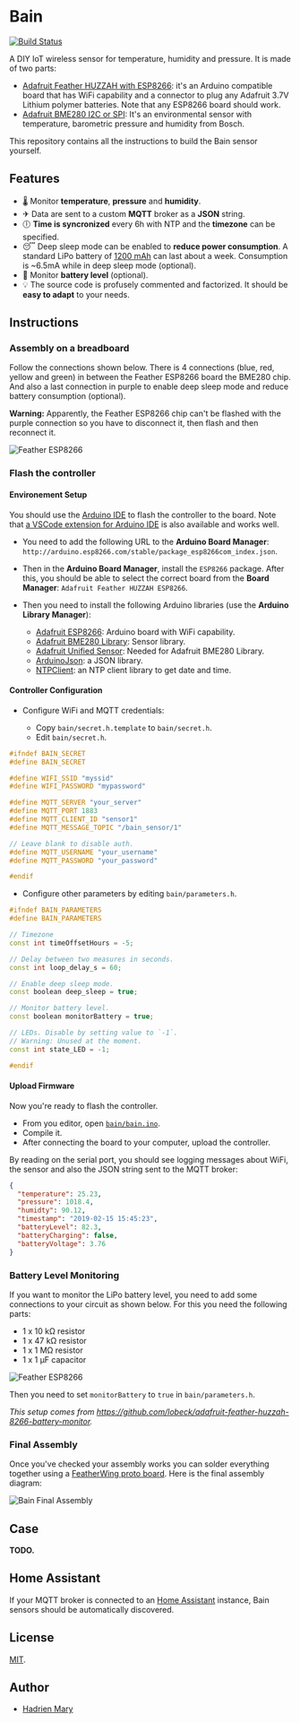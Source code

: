 # Bain

[![Build Status](https://travis-ci.com/hadim/bain.svg?token=fC6e2psPPR69RiF4UxYh&branch=master)](https://travis-ci.com/hadim/bain)

A DIY IoT wireless sensor for temperature, humidity and pressure. It is made of two parts:

- [Adafruit Feather HUZZAH with ESP8266](https://www.adafruit.com/product/2821): it's an Arduino compatible board that has WiFi capability and a connector to plug any Adafruit 3.7V Lithium polymer batteries. Note that any ESP8266 board should work.
- [Adafruit BME280 I2C or SPI](https://www.adafruit.com/product/2652): It's an environmental sensor with temperature, barometric pressure and humidity from Bosch.

This repository contains all the instructions to build the Bain sensor yourself.

## Features

- 🌡 Monitor **temperature**, **pressure** and **humidity**.
- ✈ Data are sent to a custom **MQTT** broker as a **JSON** string.
- 🕕 **Time is syncronized** every 6h with NTP and the **timezone** can be specified.
- 😴 Deep sleep mode can be enabled to **reduce power consumption**. A standard LiPo battery of [1200 mAh](https://www.adafruit.com/product/258) can last about a week. Consumption is ~6.5mA while in deep sleep mode (optional).
- 🔋 Monitor **battery level** (optional).
- 💡 The source code is profusely commented and factorized. It should be **easy to adapt** to your needs.

## Instructions

### Assembly on a breadboard

Follow the connections shown below. There is 4 connections (blue, red, yellow and green) in between the Feather ESP8266 board the BME280 chip. And also a last connection in purple to enable deep sleep mode and reduce battery consumption (optional).

**Warning:** Apparently, the Feather ESP8266 chip can't be flashed with the purple connection so you have to disconnect it, then flash and then reconnect it.

![Feather ESP8266](diagrams/bain_bb.png)

### Flash the controller

#### Environement Setup

You should use the [Arduino IDE](https://www.arduino.cc/en/main/software) to flash the controller to the board. Note that [a VSCode extension for Arduino IDE](https://marketplace.visualstudio.com/items?itemName=vsciot-vscode.vscode-arduino) is also available and works well.

- You need to add the following URL to the **Arduino Board Manager**: `http://arduino.esp8266.com/stable/package_esp8266com_index.json`.

- Then in the **Arduino Board Manager**, install the `ESP8266` package. After this, you should be able to select the correct board from the **Board Manager**: `Adafruit Feather HUZZAH ESP8266`.

- Then you need to install the following Arduino libraries (use the **Arduino Library Manager**):

  - [Adafruit ESP8266](https://github.com/adafruit/Adafruit_ESP8266): Arduino board with WiFi capability.
  - [Adafruit BME280 Library](https://github.com/adafruit/Adafruit_BME280_Library): Sensor library.
  - [Adafruit Unified Sensor](https://github.com/adafruit/Adafruit_Sensor): Needed for Adafruit BME280 Library.
  - [ArduinoJson](https://github.com/bblanchon/ArduinoJson): a JSON library.
  - [NTPClient](https://github.com/arduino-libraries/NTPClient): an NTP client library to get date and time.

#### Controller Configuration

- Configure WiFi and MQTT credentials:

  - Copy `bain/secret.h.template` to `bain/secret.h`.
  - Edit `bain/secret.h`.

```cpp
#ifndef BAIN_SECRET
#define BAIN_SECRET

#define WIFI_SSID "myssid"
#define WIFI_PASSWORD "mypassword"

#define MQTT_SERVER "your_server"
#define MQTT_PORT 1883
#define MQTT_CLIENT_ID "sensor1"
#define MQTT_MESSAGE_TOPIC "/bain_sensor/1"

// Leave blank to disable auth.
#define MQTT_USERNAME "your_username"
#define MQTT_PASSWORD "your_password"

#endif
```

- Configure other parameters by editing `bain/parameters.h`.

```cpp
#ifndef BAIN_PARAMETERS
#define BAIN_PARAMETERS

// Timezone
const int timeOffsetHours = -5;

// Delay between two measures in seconds.
const int loop_delay_s = 60;

// Enable deep sleep mode.
const boolean deep_sleep = true;

// Monitor battery level.
const boolean monitorBattery = true;

// LEDs. Disable by setting value to `-1`.
// Warning: Unused at the moment.
const int state_LED = -1;

#endif
```

#### Upload Firmware

Now you're ready to flash the controller.

- From you editor, open [`bain/bain.ino`](bain/bain.ino).
- Compile it.
- After connecting the board to your computer, upload the controller.

By reading on the serial port, you should see logging messages about WiFi, the sensor and also the JSON string sent to the MQTT broker:

```json
{
  "temperature": 25.23,
  "pressure": 1018.4,
  "humidty": 90.12,
  "timestamp": "2019-02-15 15:45:23",
  "batteryLevel": 82.3,
  "batteryCharging": false,
  "batteryVoltage": 3.76
}
```

### Battery Level Monitoring

If you want to monitor the LiPo battery level, you need to add some connections to your circuit as shown below. For this you need the following parts:

- 1 x 10 kΩ resistor
- 1 x 47 kΩ resistor
- 1 x 1 MΩ resistor
- 1 x 1 µF capacitor

![Feather ESP8266](diagrams/bain_battery_monitor_bb.png)

Then you need to set `monitorBattery` to `true` in `bain/parameters.h`.

_This setup comes from https://github.com/lobeck/adafruit-feather-huzzah-8266-battery-monitor._

### Final Assembly

Once you've checked your assembly works you can solder everything together using a [FeatherWing proto board](https://www.adafruit.com/product/2884). Here is the final assembly diagram:

![Bain Final Assembly](diagrams/bain_final_assembly_bb.png)

## Case

**TODO.**

## Home Assistant

If your MQTT broker is connected to an [Home Assistant](https://www.home-assistant.io) instance, Bain sensors should be automatically discovered.

## License

[MIT](./LICENSE).

## Author

- [Hadrien Mary](mailto:hadrien.mary_AT_gmail.com)
